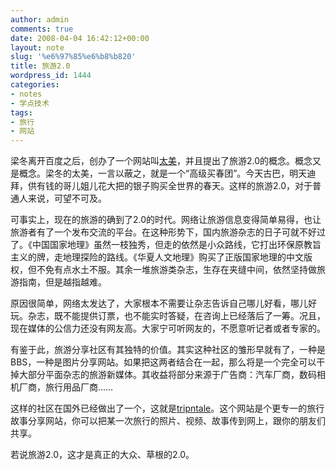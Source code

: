 ```yaml
---
author: admin
comments: true
date: 2008-04-04 16:42:12+00:00
layout: note
slug: '%e6%97%85%e6%b8%b820'
title: 旅游2.0
wordpress_id: 1444
categories:
- notes
- 学点技术
tags:
- 旅行
- 网站
---
```


梁冬离开百度之后，创办了一个网站叫[太美](http://www.triptm.com/)，并且提出了旅游2.0的概念。概念又是概念。梁冬的太美，一言以蔽之，就是一个“高级买春团”。今天古巴，明天迪拜，供有钱的哥儿姐儿花大把的银子购买全世界的春天。这样的旅游2.0，对于普通人来说，可望不可及。

可事实上，现在的旅游的确到了2.0的时代。网络让旅游信息变得简单易得，也让旅游者有了一个发布交流的平台。在这种形势下，国内旅游杂志的日子可就不好过了。《中国国家地理》虽然一枝独秀，但走的依然是小众路线，它打出环保原教旨主义的牌，走地理探险的路线。《华夏人文地理》购买了正版国家地理的中文版权，但不免有点水土不服。其余一堆旅游类杂志，生存在夹缝中间，依然坚持做旅游指南，但是越指越难。

原因很简单，网络太发达了，大家根本不需要让杂志告诉自己哪儿好看，哪儿好玩。杂志，既不能提供订票，也不能实时答疑，在咨询上已经落后了一筹。况且，现在媒体的公信力还没有网友高。大家宁可听网友的，不愿意听记者或者专家的。

有鉴于此，旅游分享社区有其独特的价值。其实这种社区的雏形早就有了，一种是BBS，一种是图片分享网站。如果把这两者结合在一起，那么将是一个完全可以干掉大部分平面杂志的旅游新媒体。其收益将部分来源于广告商：汽车厂商，数码相机厂商，旅行用品厂商……

这样的社区在国外已经做出了一个，这就是[tripntale](http://www.tripntale.com/)。这个网站是个更专一的旅行故事分享网站，你可以把某一次旅行的照片、视频、故事传到网上，跟你的朋友们共享。

若说旅游2.0，这才是真正的大众、草根的2.0。


